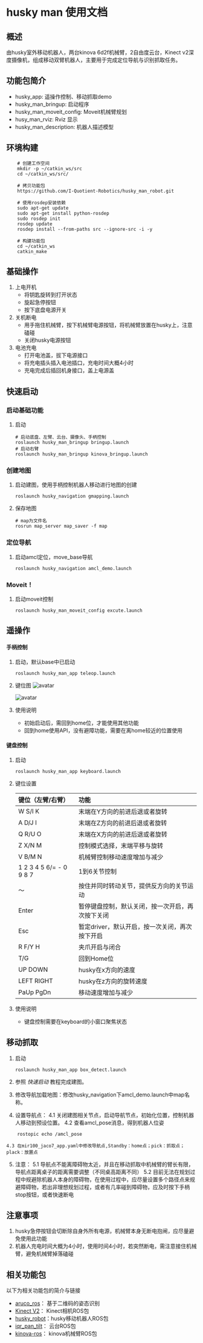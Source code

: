 # husky man 使用文档

## 概述

由husky室外移动机器人，两台kinova 6d2f机械臂，2自由度云台，Kinect v2深度摄像机，组成移动双臂机器人，主要用于完成定位导航与识别抓取任务。

## 功能包简介
- husky_app: 遥操作控制、移动抓取demo
- husky_man_bringup: 启动程序
- husky_man_moveit_config: Moveit机械臂规划
- husy_man_rviz: Rviz 显示
- husky_man_description:  机器人描述模型

## 环境构建

```
    # 创建工作空间
    mkdir -p ~/catkin_ws/src
    cd ~/catkin_ws/src/

    # 拷贝功能包
    https://github.com/I-Quotient-Robotics/husky_man_robot.git
    
    # 使用rosdep安装依赖
    sudo apt-get update
    sudo apt-get install python-rosdep
    sudo rosdep init
    rosdep update
    rosdep install --from-paths src	--ignore-src -i -y

    # 构建功能包
    cd ~/catkin_ws
    catkin_make 
```

## 基础操作

1. 上电开机
   - 将钥匙旋转到打开状态
   - 旋起急停按钮
   - 按下底盘电源开关
2. 关机断电
   - 用手拖住机械臂，按下机械臂电源按钮，将机械臂放置在husky上，注意磕碰
   - 关闭husky电源按钮
3. 电池充电
   - 打开电池盖，拔下电源接口
   - 将充电插头插入电池插口，充电时间大概4小时
   - 充电完成后插回机身接口，盖上电源盖

## 快速启动

### 启动基础功能

1. 启动

   ```shell
   # 启动底盘、左臂、云台、摄像头、手柄控制
   roslaunch husky_man_bringup bringup.launch
   # 启动右臂
   roslaunch husky_man_bringup kinova_bringup.launch
   ```

### 创建地图

1. 启动建图，使用手柄控制机器人移动进行地图的创建

   ```shell
   roslaunch husky_navigation gmapping.launch
   ```

2. 保存地图

   ```shell
   # map为文件名
   rosrun map_server map_saver -f map
   ```

### 定位导航

 1. 启动amcl定位，move_base导航

    ```shell
    roslaunch husky_navigation amcl_demo.launch
    ```

### Moveit！

1. 启动moveit控制

   ```shell
   roslaunch husky_man_moveit_config excute.launch
   ```

## 遥操作

#### 手柄控制

1. 启动，默认base中已启动

   ```shell
   roslaunch husky_man_app teleop.launch
   ```
2. 键位图
   ![avatar](https://github.com/I-Quotient-Robotics/husky_man_ros/blob/master/pic/joy_forward.png)

   ![avatar](https://github.com/I-Quotient-Robotics/husky_man_ros/blob/master/pic/joy_back.png)

3. 使用说明
   - 初始启动后，需回到home位，才能使用其他功能
   - 回到home使用API，没有避障功能，需要在离home较近的位置使用

#### 键盘控制

1. 启动

   ```shell
   roslaunch husky_man_app keyboard.launch
   ```

2. 键位设置

   | 键位（左臂/右臂）       | 功能                                             |
   | :---------------------- | :----------------------------------------------- |
   | W  S/I  K               | 末端在Y方向的前进后退或者旋转                    |
   | A  D/J  I               | 末端在Z方向的前进后退或者旋转                    |
   | Q  R/U  O               | 末端在X方向的前进后退或者旋转                    |
   | Z  X/N  M               | 控制模式选择，末端平移与旋转                     |
   | V  B/M  N               | 机械臂控制移动速度增加与减少                     |
   | 1 2 3 4 5 6/= - 0 9 8 7 | 1到6关节控制                                     |
   | ～                      | 按住并同时转动关节，提供反方向的关节运动         |
   | Enter                   | 暂停键盘控制，默认关闭，按一次开启，再次按下关闭 |
   | Esc                     | 暂定driver，默认开启，按一次关闭，再次按下开启   |
   | R  F/Y H                | 夹爪开启与闭合                                   |
   | T/G                     | 回到Home位                                       |
   | UP DOWN                 | husky在x方向的速度                               |
   | LEFT RIGHT              | husky在z方向的旋转速度                           |
   | PaUp PgDn               | 移动速度增加与减少                               |

3. 使用说明

   - 键盘控制需要在keyboard的小窗口聚焦状态

## 移动抓取

1. 启动

   ```shell
   roslaunch husky_man_app box_detect.launch
   ```

2. 参照 *快速启动* 教程完成建图。

3. 修改导航加载地图：修改husky_navigation下amcl_demo.launch中map名称。

4. 设置导航点：
    4.1 关闭建图相关节点，启动导航节点，初始化位置，控制机器人移动到预设位置。
    4.2 查看amcl_pose消息，得到机器人位姿
```shell
    rostopic echo /amcl_pose
```

    4.3 在mir100_jaco7_app.yaml中修改导航点,Standby：home点；pick：抓取点；plack：放置点

5. 注意：
    5.1 导航点不能离障碍物太近，并且在移动抓取中机械臂的臂长有限，导航点距离桌子的距离需要调整（不同桌高距离不同）
    5.2 目前无法在规划过程中规避除机器人本身的障碍物，在使用过程中，应尽量设置多个路径点来规避障碍物，若出非理想规划过程，或者有几率碰到障碍物，应及时按下手柄stop按钮，或者快速断电

## 注意事项

1. husky急停按钮会切断除自身外所有电源，机械臂本身无断电抱闸，应尽量避免使用此功能
2. 机器人充电时间大概为4小时，使用时间4小时，若突然断电，需注意接住机械臂，避免机械臂掉落磕碰

## 相关功能包
以下为相关功能包的简介与链接
- [aruco_ros](https://github.com/pal-robotics/aruco_ros)： 基于二维码的姿态识别
- [Kinect V2](https://github.com/code-iai/iai_kinect2)： Kinect相机ROS包
- [husky_robot](https://github.com/husky/husky)：husky移动机器人ROS包
- [iqr_pan_tilt](https://github.com/I-Quotient-Robotics/iqr_pan_tilt)： 云台ROS包
- [kinova-ros](https://github.com/Kinovarobotics/kinova-ros)： kinova机械臂ROS包
